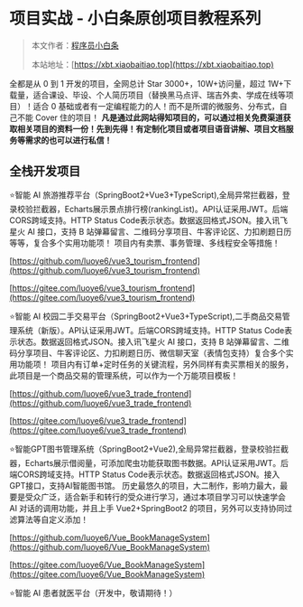 # 项目实战 - 小白条原创项目教程系列

> 本文作者：[程序员小白条](https://github.com/luoye6)
>
> 本站地址：[https://xbt.xiaobaitiao.top](https://xbt.xiaobaitiao.top)


全都是从 0 到 1 开发的项目，全网总计 Star 3000+，10W+访问量，超过 1W+下载量，适合课设、毕设、个人简历项目（替换黑马点评、瑞吉外卖、学成在线等项目）！适合 0 基础或者有一定编程能力的人！而不是所谓的微服务、分布式，自己不能 Cover 住的项目！
**凡是通过此网站得知项目的，可以通过相关免费渠道获取相关项目的资料一份！先到先得！有定制化项目或者项目语音讲解、项目文档服务等需求的也可以进行私信！** 

## 全栈开发项目

⭐智能 AI 旅游推荐平台（SpringBoot2+Vue3+TypeScript),全局异常拦截器，登录校验拦截器，Echarts展示景点排行榜(rankingList)。API认证采用JWT。后端CORS跨域支持。HTTP Status Code表示状态。数据返回格式JSON。接入讯飞星火 AI 接口，支持 B 站弹幕留言、二维码分享项目、牛客评论区、力扣刷题日历等等，复合多个实用功能项！
项目内有卖票、事务管理、多线程安全等措施！

[https://github.com/luoye6/vue3_tourism_frontend](https://github.com/luoye6/vue3_tourism_frontend)

[https://gitee.com/luoye6/vue3_tourism_frontend](https://gitee.com/luoye6/vue3_tourism_frontend)


⭐智能 AI 校园二手交易平台（SpringBoot2+Vue3+TypeScript),二手商品交易管理系统（新版）。API认证采用JWT。后端CORS跨域支持。HTTP Status Code表示状态。数据返回格式JSON。接入讯飞星火 AI 接口，支持 B 站弹幕留言、二维码分享项目、牛客评论区、力扣刷题日历、微信聊天室（表情包支持）复合多个实用功能项！
项目内有订单+定时任务的关键流程，另外同样有卖买票相关的服务，此项目是一个商品交易的管理系统，可以作为一个万能项目模板！

[https://github.com/luoye6/vue3_trade_frontend](https://github.com/luoye6/vue3_trade_frontend)

[https://gitee.com/luoye6/vue3_trade_frontend](https://gitee.com/luoye6/vue3_trade_frontend)




⭐智能GPT图书管理系统（SpringBoot2+Vue2),全局异常拦截器，登录校验拦截器，Echarts展示借阅量，可添加爬虫功能获取图书数据。API认证采用JWT。后端CORS跨域支持。HTTP Status Code表示状态。数据返回格式JSON。接入GPT接口，支持AI智能图书馆。
历史最悠久的项目，大二制作，影响力最大，最要是受众广泛，适合新手和转行的受众进行学习，通过本项目学习可以快速学会 AI 对话的调用功能，并且上手 Vue2+SpringBoot2 的项目，另外可以支持协同过滤算法等自定义添加！

[https://github.com/luoye6/Vue_BookManageSystem](https://github.com/luoye6/Vue_BookManageSystem)

[https://gitee.com/luoye6/Vue_BookManageSystem](https://gitee.com/luoye6/Vue_BookManageSystem)

⭐智能 AI 患者就医平台（开发中，敬请期待！）